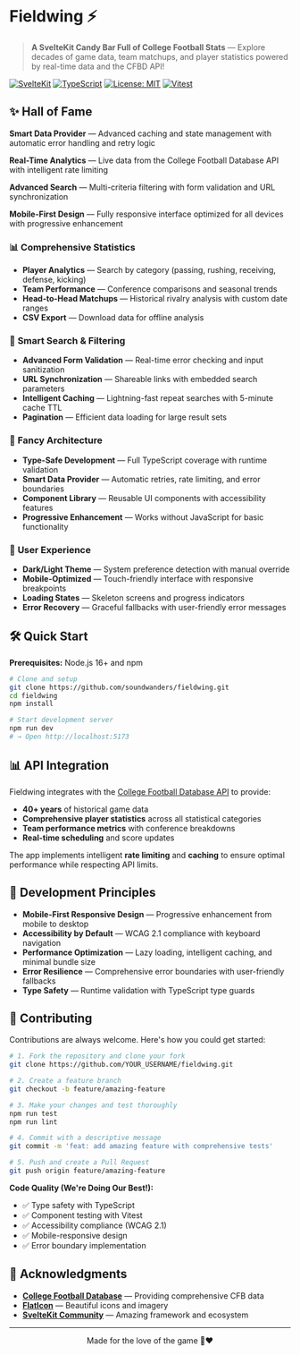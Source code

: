 # Fieldwing ⚡

> **A SvelteKit Candy Bar Full of College Football Stats** — Explore decades of game data, team matchups, and player statistics powered by real-time data and the CFBD API!

[![SvelteKit](https://img.shields.io/badge/SvelteKit-FF3E00?style=flat&logo=svelte&logoColor=white)](https://kit.svelte.dev/)
[![TypeScript](https://img.shields.io/badge/TypeScript-007ACC?style=flat&logo=typescript&logoColor=white)](https://www.typescriptlang.org/)
[![License: MIT](https://img.shields.io/badge/License-MIT-yellow.svg)](https://opensource.org/licenses/MIT)
[![Vitest](https://img.shields.io/badge/Vitest-6E9F18?style=flat&logo=vitest&logoColor=white)](https://vitest.dev/)

## ✨ Hall of Fame

**Smart Data Provider** — Advanced caching and state management with automatic error handling and retry logic

**Real-Time Analytics** — Live data from the College Football Database API with intelligent rate limiting

**Advanced Search** — Multi-criteria filtering with form validation and URL synchronization

**Mobile-First Design** — Fully responsive interface optimized for all devices with progressive enhancement

### 📊 **Comprehensive Statistics**
- **Player Analytics** — Search by category (passing, rushing, receiving, defense, kicking)
- **Team Performance** — Conference comparisons and seasonal trends
- **Head-to-Head Matchups** — Historical rivalry analysis with custom date ranges
- **CSV Export** — Download data for offline analysis

### 🎯 **Smart Search & Filtering**
- **Advanced Form Validation** — Real-time error checking and input sanitization  
- **URL Synchronization** — Shareable links with embedded search parameters
- **Intelligent Caching** — Lightning-fast repeat searches with 5-minute cache TTL
- **Pagination** — Efficient data loading for large result sets

### 👷 **Fancy Architecture**
- **Type-Safe Development** — Full TypeScript coverage with runtime validation
- **Smart Data Provider** — Automatic retries, rate limiting, and error boundaries
- **Component Library** — Reusable UI components with accessibility features
- **Progressive Enhancement** — Works without JavaScript for basic functionality

### 🎨 **User Experience**
- **Dark/Light Theme** — System preference detection with manual override
- **Mobile-Optimized** — Touch-friendly interface with responsive breakpoints
- **Loading States** — Skeleton screens and progress indicators
- **Error Recovery** — Graceful fallbacks with user-friendly error messages

## 🛠️ Quick Start

**Prerequisites:** Node.js 16+ and npm

```bash
# Clone and setup
git clone https://github.com/soundwanders/fieldwing.git
cd fieldwing
npm install

# Start development server
npm run dev
# → Open http://localhost:5173
```

## 📊 **API Integration**

Fieldwing integrates with the [College Football Database API](https://collegefootballdata.com/) to provide:

- **40+ years** of historical game data
- **Comprehensive player statistics** across all statistical categories  
- **Team performance metrics** with conference breakdowns
- **Real-time scheduling** and score updates

The app implements intelligent **rate limiting** and **caching** to ensure optimal performance while respecting API limits.

## 🎯 **Development Principles**

- **Mobile-First Responsive Design** — Progressive enhancement from mobile to desktop
- **Accessibility by Default** — WCAG 2.1 compliance with keyboard navigation
- **Performance Optimization** — Lazy loading, intelligent caching, and minimal bundle size
- **Error Resilience** — Comprehensive error boundaries with user-friendly fallbacks
- **Type Safety** — Runtime validation with TypeScript type guards

## 🤝 **Contributing**

Contributions are always welcome. Here's how you could get started:

```bash
# 1. Fork the repository and clone your fork
git clone https://github.com/YOUR_USERNAME/fieldwing.git

# 2. Create a feature branch
git checkout -b feature/amazing-feature

# 3. Make your changes and test thoroughly
npm run test
npm run lint

# 4. Commit with a descriptive message
git commit -m 'feat: add amazing feature with comprehensive tests'

# 5. Push and create a Pull Request
git push origin feature/amazing-feature
```

**Code Quality (We're Doing Our Best!):**
- ✅ Type safety with TypeScript
- ✅ Component testing with Vitest  
- ✅ Accessibility compliance (WCAG 2.1)
- ✅ Mobile-responsive design
- ✅ Error boundary implementation

## 🙏 **Acknowledgments**

- **[College Football Database](https://collegefootballdata.com/)** — Providing comprehensive CFB data
- **[FlatIcon](https://www.flaticon.com/)** — Beautiful icons and imagery  
- **[SvelteKit Community](https://kit.svelte.dev/)** — Amazing framework and ecosystem

---

<div align="center">
Made for the love of the game 🏈❤️ 
</div>
